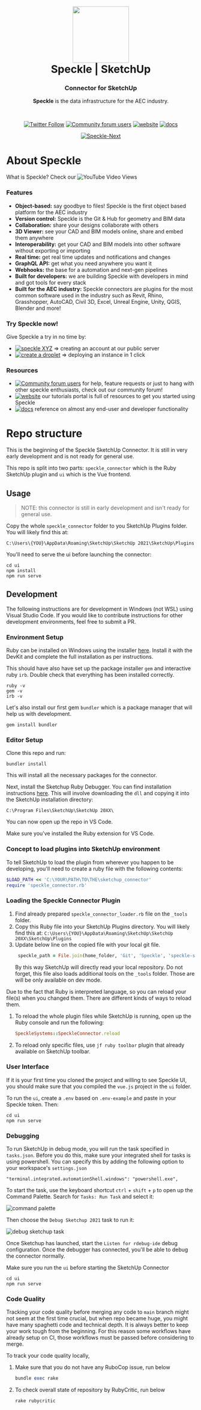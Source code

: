 <h1 align="center">
  <img src="https://user-images.githubusercontent.com/2679513/131189167-18ea5fe1-c578-47f6-9785-3748178e4312.png" width="150px"/><br/>
  Speckle | SketchUp
</h1>
<h3 align="center">
    Connector for SketchUp
</h3>
<p align="center"><b>Speckle</b> is the data infrastructure for the AEC industry.</p><br/>

<p align="center"><a href="https://twitter.com/SpeckleSystems"><img src="https://img.shields.io/twitter/follow/SpeckleSystems?style=social" alt="Twitter Follow"></a> <a href="https://speckle.community"><img src="https://img.shields.io/discourse/users?server=https%3A%2F%2Fspeckle.community&amp;style=flat-square&amp;logo=discourse&amp;logoColor=white" alt="Community forum users"></a> <a href="https://speckle.systems"><img src="https://img.shields.io/badge/https://-speckle.systems-royalblue?style=flat-square" alt="website"></a> <a href="https://speckle.guide/dev/"><img src="https://img.shields.io/badge/docs-speckle.guide-orange?style=flat-square&amp;logo=read-the-docs&amp;logoColor=white" alt="docs"></a></p>
<p align="center"><a href="https://github.com/specklesystems/speckle-blender/"><img src="https://circleci.com/gh/specklesystems/speckle-blender.svg?style=svg&amp;circle-token=76eabd350ea243575cbb258b746ed3f471f7ac29" alt="Speckle-Next"></a> </p>

# About Speckle

What is Speckle? Check our ![YouTube Video Views](https://img.shields.io/youtube/views/B9humiSpHzM?label=Speckle%20in%201%20minute%20video&style=social)

### Features

- **Object-based:** say goodbye to files! Speckle is the first object based platform for the AEC industry
- **Version control:** Speckle is the Git & Hub for geometry and BIM data
- **Collaboration:** share your designs collaborate with others
- **3D Viewer:** see your CAD and BIM models online, share and embed them anywhere
- **Interoperability:** get your CAD and BIM models into other software without exporting or importing
- **Real time:** get real time updates and notifications and changes
- **GraphQL API:** get what you need anywhere you want it
- **Webhooks:** the base for a automation and next-gen pipelines
- **Built for developers:** we are building Speckle with developers in mind and got tools for every stack
- **Built for the AEC industry:** Speckle connectors are plugins for the most common software used in the industry such as Revit, Rhino, Grasshopper, AutoCAD, Civil 3D, Excel, Unreal Engine, Unity, QGIS, Blender and more!

### Try Speckle now!

Give Speckle a try in no time by:

- [![speckle XYZ](https://img.shields.io/badge/https://-speckle.xyz-0069ff?style=flat-square&logo=hackthebox&logoColor=white)](https://speckle.xyz) ⇒ creating an account at our public server
- [![create a droplet](https://img.shields.io/badge/Create%20a%20Droplet-0069ff?style=flat-square&logo=digitalocean&logoColor=white)](https://marketplace.digitalocean.com/apps/speckle-server?refcode=947a2b5d7dc1) ⇒ deploying an instance in 1 click 

### Resources

- [![Community forum users](https://img.shields.io/badge/community-forum-green?style=for-the-badge&logo=discourse&logoColor=white)](https://speckle.community) for help, feature requests or just to hang with other speckle enthusiasts, check out our community forum!
- [![website](https://img.shields.io/badge/tutorials-speckle.systems-royalblue?style=for-the-badge&logo=youtube)](https://speckle.systems) our tutorials portal is full of resources to get you started using Speckle
- [![docs](https://img.shields.io/badge/docs-speckle.guide-orange?style=for-the-badge&logo=read-the-docs&logoColor=white)](https://speckle.guide/user/blender.html) reference on almost any end-user and developer functionality


# Repo structure

This is the beginning of the Speckle SketchUp Connector. It is still in very early development and is not ready for general use.

This repo is split into two parts: `speckle_connector` which is the Ruby SketchUp plugin and `ui` which is the Vue frontend.

## Usage

> NOTE: this connector is still in early development and isn't ready for general use.

Copy the whole `speckle_connector` folder to you SketchUp Plugins folder. You will likely find this at: 

    C:\Users\{YOU}\AppData\Roaming\SketchUp\SketchUp 2021\SketchUp\Plugins


You'll need to serve the ui before launching the connector:

    cd ui
    npm install
    npm run serve


## Development

The following instructions are for development in Windows (not WSL) using Visual Studio Code. If you would like to contribute instructions for other development environments, feel free to submit a PR.

### Environment Setup

Ruby can be installed on Windows using the installer [here](https://rubyinstaller.org/downloads/). Install it with the DevKit and complete the full installation as per instructions.

This should have also have set up the package installer `gem` and interactive ruby `irb`. Double check that everything has been installed correctly.

    ruby -v
    gem -v
    irb -v

Let's also install our first gem `bundler` which is a package manager that will help us with development.

    gem install bundler

### Editor Setup

Clone this repo and run:

    bundler install

This will install all the necessary packages for the connector.

Next, install the Sketchup Ruby Debugger. You can find installation instructions 
[here](https://github.com/SketchUp/sketchup-ruby-debugger/blob/main/README.md). 
This will involve downloading the `dll` and copying it into the SketchUp installation 
directory:

    C:\Program Files\SketchUp\SketchUp 20XX\

You can now open up the repo in VS Code.

Make sure you've installed the Ruby extension for VS Code.

### Concept to load plugins into SketchUp environment

To tell SketchUp to load the plugin from wherever you happen to be developing,
you'll need to create a ruby file with the following contents:

```ruby
$LOAD_PATH << 'C:\YOUR\PATH\TO\THE\sketchup_connector'
require 'speckle_connector.rb'
```

### Loading the Speckle Connector Plugin

1. Find already prepared `speckle_connector_loader.rb` file on the `_tools`
folder.
2. Copy this Ruby file into your SketchUp Plugins directory. You will likely find this at:
    `C:\Users\{YOU}\AppData\Roaming\SketchUp\SketchUp 20XX\SketchUp\Plugins`
3. Update below line on the copied file with your local git file.
   ```ruby
    speckle_path = File.join(home_folder, 'Git', 'Speckle', 'speckle-sketchup')
   ```
   By this way SketchUp will directly read your local repository. Do not forget, 
   this file also loads additional tools on the `_tools` folder. 
   Those are will be only available on dev mode.

Due to the fact that Ruby is interpreted language, so you can reload your file(s) when
you changed them. There are different kinds of ways to reload them.

1. To reload the whole plugin files while SketchUp is running, open up the Ruby console
and run the following:
    ```ruby
    SpeckleSystems::SpeckleConnector.reload
    ```
2. To reload only specific files, use `jf ruby toolbar` plugin that already available
on SketchUp toolbar.

### User Interface

If it is your first time you cloned the project and willing to see Speckle UI, you
should make sure that you compiled the `vue.js` project in the `ui` folder.

To run the `ui`, create a `.env` based on `.env-example` and paste in your 
Speckle token. Then:

    cd ui
    npm run serve

### Debugging 

To run SketchUp in debug mode, you will run the task specified in `tasks.json`.
Before you do this, make sure your integrated shell for tasks is using powershell. 
You can specify this by adding the following option to your workspace's `settings.json`

    "terminal.integrated.automationShell.windows": "powershell.exe",

To start the task, use the keyboard shortcut `ctrl` + `shift` + `p` to open up 
the Command Palette. Search for `Tasks: Run Task` and select it:

![command palette](https://user-images.githubusercontent.com/7717434/135051668-35fee34e-5270-4b83-9c7b-dabb872370ee.png)

Then choose the `Debug Sketchup 2021` task to run it:

![debug sketchup task](https://user-images.githubusercontent.com/7717434/135051777-4c350a62-45fb-400e-9b24-4fbb02331b83.png)

Once Sketchup has launched, start the `Listen for rdebug-ide` debug configuration. 
Once the debugger has connected, you'll be able to debug the connector normally.

Make sure you run the `ui` before starting the SketchUp Connector

    cd ui
    npm run serve

### Code Quality

Tracking your code quality before merging any code to `main` branch might not seem at the
first time crucial, but when repo became huge, you might have many spaghetti code and technical
depth. It is always better to keep your work tough from the beginning. For this reason some
workflows have already setup on CI, those workflows must be passed before considering to
merge.

To track your code quality locally,

1. Make sure that you do not have any RuboCop issue, run below
   ```ruby
   bundle exec rake 
   ```
   
2. To check overall state of repository by RubyCritic, run below
   ```ruby
   rake rubycritic 
   ```
